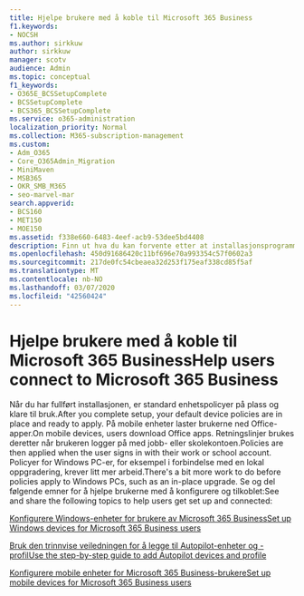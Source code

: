 ```yaml
---
title: Hjelpe brukere med å koble til Microsoft 365 Business
f1.keywords:
- NOCSH
ms.author: sirkkuw
author: sirkkuw
manager: scotv
audience: Admin
ms.topic: conceptual
f1_keywords:
- O365E_BCSSetupComplete
- BCSSetupComplete
- BCS365_BCSSetupComplete
ms.service: o365-administration
localization_priority: Normal
ms.collection: M365-subscription-management
ms.custom:
- Adm_O365
- Core_O365Admin_Migration
- MiniMaven
- MSB365
- OKR_SMB_M365
- seo-marvel-mar
search.appverid:
- BCS160
- MET150
- MOE150
ms.assetid: f338e660-6483-4eef-acb9-53dee5bd4408
description: Finn ut hva du kan forvente etter at installasjonsprogrammet for Business Cloud Suite er fullført, og standard enhetspolicyer er på plass og klare til bruk.
ms.openlocfilehash: 450d91686420c11bf696e70a993354c57f0602a3
ms.sourcegitcommit: 217de0fc54cbeaea32d253f175eaf338cd85f5af
ms.translationtype: MT
ms.contentlocale: nb-NO
ms.lasthandoff: 03/07/2020
ms.locfileid: "42560424"
---
```

# <a name="help-users-connect-to-microsoft-365-business"></a><span data-ttu-id="6700a-103">Hjelpe brukere med å koble til Microsoft 365 Business</span><span class="sxs-lookup"><span data-stu-id="6700a-103">Help users connect to Microsoft 365 Business</span></span>

<span data-ttu-id="6700a-104">Når du har fullført installasjonen, er standard enhetspolicyer på plass og klare til bruk.</span><span class="sxs-lookup"><span data-stu-id="6700a-104">After you complete setup, your default device policies are in place and ready to apply.</span></span> <span data-ttu-id="6700a-105">På mobile enheter laster brukerne ned Office-apper.</span><span class="sxs-lookup"><span data-stu-id="6700a-105">On mobile devices, users download Office apps.</span></span> <span data-ttu-id="6700a-106">Retningslinjer brukes deretter når brukeren logger på med jobb- eller skolekontoen.</span><span class="sxs-lookup"><span data-stu-id="6700a-106">Policies are then applied when the user signs in with their work or school account.</span></span> <span data-ttu-id="6700a-107">Policyer for Windows PC-er, for eksempel i forbindelse med en lokal oppgradering, krever litt mer arbeid.</span><span class="sxs-lookup"><span data-stu-id="6700a-107">There's a bit more work to do before policies apply to Windows PCs, such as an in-place upgrade.</span></span> <span data-ttu-id="6700a-108">Se og del følgende emner for å hjelpe brukerne med å konfigurere og tilkoblet:</span><span class="sxs-lookup"><span data-stu-id="6700a-108">See and share the following topics to help users get set up and connected:</span></span>
  
[<span data-ttu-id="6700a-109">Konfigurere Windows-enheter for brukere av Microsoft 365 Business</span><span class="sxs-lookup"><span data-stu-id="6700a-109">Set up Windows devices for Microsoft 365 Business users</span></span>](set-up-windows-devices.md)
  
[<span data-ttu-id="6700a-110">Bruk den trinnvise veiledningen for å legge til Autopilot-enheter og -profil</span><span class="sxs-lookup"><span data-stu-id="6700a-110">Use the step-by-step guide to add Autopilot devices and profile</span></span>](add-autopilot-devices-and-profile.md)
  
[<span data-ttu-id="6700a-111">Konfigurere mobile enheter for Microsoft 365 Business-brukere</span><span class="sxs-lookup"><span data-stu-id="6700a-111">Set up mobile devices for Microsoft 365 Business users</span></span>](set-up-mobile-devices.md)
  

